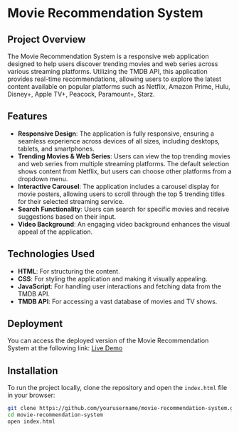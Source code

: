 # Movie Recommendation System

## Project Overview

The Movie Recommendation System is a responsive web application designed to help users discover trending movies and web series across various streaming platforms. Utilizing the TMDB API, this application provides real-time recommendations, allowing users to explore the latest content available on popular platforms such as Netflix, Amazon Prime, Hulu, Disney+, Apple TV+, Peacock, Paramount+, Starz.

## Features

- **Responsive Design**: The application is fully responsive, ensuring a seamless experience across devices of all sizes, including desktops, tablets, and smartphones.
- **Trending Movies & Web Series**: Users can view the top trending movies and web series from multiple streaming platforms. The default selection shows content from Netflix, but users can choose other platforms from a dropdown menu.
- **Interactive Carousel**: The application includes a carousel display for movie posters, allowing users to scroll through the top 5 trending titles for their selected streaming service.
- **Search Functionality**: Users can search for specific movies and receive suggestions based on their input.
- **Video Background**: An engaging video background enhances the visual appeal of the application.

## Technologies Used

- **HTML**: For structuring the content.
- **CSS**: For styling the application and making it visually appealing.
- **JavaScript**: For handling user interactions and fetching data from the TMDB API.
- **TMDB API**: For accessing a vast database of movies and TV shows.

## Deployment

You can access the deployed version of the Movie Recommendation System at the following link: [Live Demo](https://khagendrasamal1.github.io/CinePhile/)

## Installation

To run the project locally, clone the repository and open the `index.html` file in your browser:

```bash
git clone https://github.com/yourusername/movie-recommendation-system.git
cd movie-recommendation-system
open index.html
